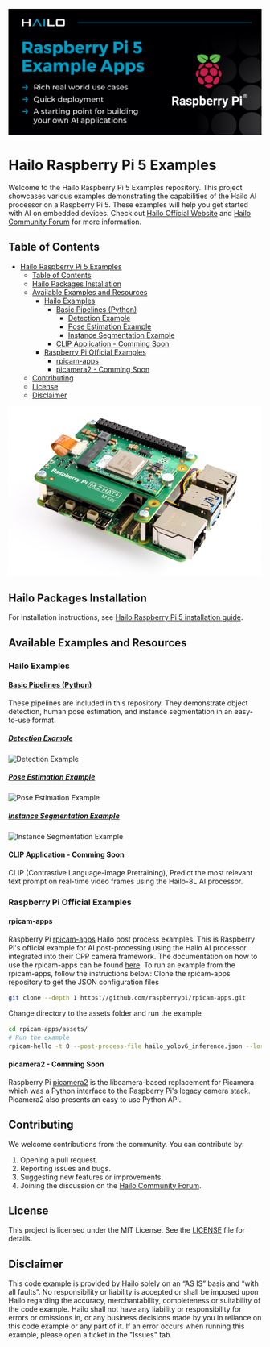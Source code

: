 
![Banner](doc/images/hailo_rpi_examples_banner.png)

# Hailo Raspberry Pi 5 Examples

Welcome to the Hailo Raspberry Pi 5 Examples repository. This project showcases various examples demonstrating the capabilities of the Hailo AI processor on a Raspberry Pi 5. These examples will help you get started with AI on embedded devices.
Check out [Hailo Official Website](https://hailo.ai/) and [Hailo Community Forum](https://community.hailo.ai/) for more information.

## Table of Contents

- [Hailo Raspberry Pi 5 Examples](#hailo-raspberry-pi-5-examples)
  - [Table of Contents](#table-of-contents)
  - [Hailo Packages Installation](#hailo-packages-installation)
  - [Available Examples and Resources](#available-examples-and-resources)
    - [Hailo Examples](#hailo-examples)
      - [Basic Pipelines (Python)](#basic-pipelines-python)
        - [Detection Example](#detection-example)
        - [Pose Estimation Example](#pose-estimation-example)
        - [Instance Segmentation Example](#instance-segmentation-example)
      - [CLIP Application - Comming Soon](#clip-application---comming-soon)
    - [Raspberry Pi Official Examples](#raspberry-pi-official-examples)
      - [rpicam-apps](#rpicam-apps)
      - [picamera2 - Comming Soon](#picamera2---comming-soon)
  - [Contributing](#contributing)
  - [License](#license)
  - [Disclaimer](#disclaimer)

![Raspberry Pi 5 with Hailo M.2](doc/images/Raspberry_Pi_5_Hailo-8.png)

## Hailo Packages Installation

For installation instructions, see [Hailo Raspberry Pi 5 installation guide](doc/install-raspberry-pi5.md#how-to-set-up-raspberry-pi-5-and-hailo-8l).

## Available Examples and Resources

### Hailo Examples

#### [Basic Pipelines (Python)](doc/basic-pipelines.md#hailo-rpi5-basic-pipelines)
  These pipelines are included in this repository. They demonstrate object detection, human pose estimation, and instance segmentation in an easy-to-use format.
  ##### [Detection Example](doc/basic-pipelines.md#detection-example)
  ![Detection Example](doc/images/detection.gif)
  ##### [Pose Estimation Example](doc/basic-pipelines.md#pose-estimation-example)
  ![Pose Estimation Example](doc/images/pose_estimation.gif)
  ##### [Instance Segmentation Example](doc/basic-pipelines.md#instance-segmentation-example)
  ![Instance Segmentation Example](doc/images/instance_segmentation.gif)
#### CLIP Application - Comming Soon
CLIP (Contrastive Language-Image Pretraining), Predict the most relevant text prompt on real-time video frames using the Hailo-8L AI processor.
### Raspberry Pi Official Examples
#### rpicam-apps
  Raspberry Pi [rpicam-apps](https://www.raspberrypi.com/documentation/computers/camera_software.html#rpicam-apps) Hailo post process examples.
  This is Raspberry Pi's official example for AI post-processing using the Hailo AI processor integrated into their CPP camera framework. 
  The documentation on how to use the rpicam-apps can be found [here](https://www.raspberrypi.com/documentation/accessories/ai-kit.html).
  To run an example from the rpicam-apps, follow the instructions below:
  Clone the rpicam-apps repository to get the JSON configuration files
  ```bash
  git clone --depth 1 https://github.com/raspberrypi/rpicam-apps.git
  ```
  Change directory to the assets folder and run the example
  ```bash
  cd rpicam-apps/assets/
  # Run the example
  rpicam-hello -t 0 --post-process-file hailo_yolov6_inference.json --lores-width 640 --lores-height 640
  ```
#### picamera2 - Comming Soon
  Raspberry Pi [picamera2](https://github.com/raspberrypi/picamera2) is the libcamera-based replacement for Picamera which was a Python interface to the Raspberry Pi's legacy camera stack. Picamera2 also presents an easy to use Python API.

## Contributing

We welcome contributions from the community. You can contribute by:
1. Opening a pull request.
2. Reporting issues and bugs.
3. Suggesting new features or improvements.
4. Joining the discussion on the [Hailo Community Forum](https://community.hailo.ai/).

## License

This project is licensed under the MIT License. See the [LICENSE](LICENSE) file for details.

## Disclaimer
This code example is provided by Hailo solely on an “AS IS” basis and “with all faults”. No responsibility or liability is accepted or shall be imposed upon Hailo regarding the accuracy, merchantability, completeness or suitability of the code example. Hailo shall not have any liability or responsibility for errors or omissions in, or any business decisions made by you in reliance on this code example or any part of it. If an error occurs when running this example, please open a ticket in the "Issues" tab.
